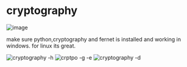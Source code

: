 # cryptography

![image](https://user-images.githubusercontent.com/95010204/233026912-674eac0d-e649-4da2-9c3c-9525e01a782f.png)

make sure python,cryptography and fernet is installed and working in windows.
for linux its great.

![cryptography -h](https://user-images.githubusercontent.com/95010204/233043929-c0013e28-1144-4f4d-a819-539b26cefb6a.png)
![crptpo -g -e](https://user-images.githubusercontent.com/95010204/233043952-f7a7eea3-7fc8-4abf-9246-8dc341673672.png)
![cryptography -d](https://user-images.githubusercontent.com/95010204/233043991-5d0033f9-75c7-45f6-b5e4-225191d5a3ce.png)
